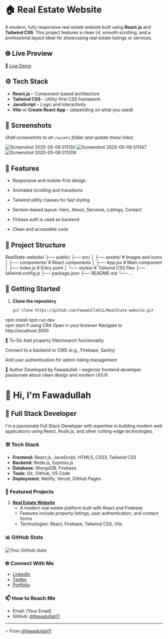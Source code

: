 # 🏠 Real Estate Website

A modern, fully responsive real estate website built using **React.js** and **Tailwind CSS**. This project features a clean UI, smooth scrolling, and a professional layout ideal for showcasing real estate listings or services.

## 🌐 Live Preview

🔗 [Live Demo](https://fawadullah11.github.io/RealState-website/)

## ⚙️ Tech Stack

- **React.js** – Component-based architecture
- **Tailwind CSS** – Utility-first CSS framework
- **JavaScript** – Logic and interactivity
- **Vite** or **Create React App** – (depending on what you used)

## 📸 Screenshots

*(Add screenshots to an `/assets` folder and update these links)*

![Screenshot 2025-05-08 011130](https://github.com/user-attachments/assets/e11d2aeb-a06e-4d34-a7d6-167d35a51e25)
![Screenshot 2025-05-08 011147](https://github.com/user-attachments/assets/c88fb105-7cfb-475e-b53b-0a3604ac5231)
![Screenshot 2025-05-08 011208](https://github.com/user-attachments/assets/4a454590-5c1b-471f-995a-d27cb00ff2ff)

## 🚀 Features

- Responsive and mobile-first design

- Animated scrolling and transitions
- Tailwind utility classes for fast styling
- Section-based layout: Hero, About, Services, Listings, Contact
- Firbase auth is used as backend
- Clean and accessible code

## 📁 Project Structure
RealState-website/
├── public/
├── src/
│ ├── assets/ # Images and icons
│ ├── components/ # React components
│ ├── App.jsx # Main component
│ ├── index.js # Entry point
│ └── styles/ # Tailwind CSS files
├── tailwind.config.js
├── package.json
├── README.md
└── ...


## 🔧 Getting Started

1. **Clone the repository**
   ```bash
   git clone https://github.com/Fawadullah11/RealState-website.git
npm install
npm run dev  
npm start if using CRA
Open in your browser
Navigate to http://localhost:3000

📌 To-Do
Add property filter/search functionality

Connect to a backend or CMS (e.g., Firebase, Sanity)

Add user authentication for admin listing management

🙌 Author
Developed by Fawadullah – beginner frontend developer passionate about clean design and modern UI/UX.

# 👋 Hi, I'm Fawadullah

## 🚀 Full Stack Developer

I'm a passionate Full Stack Developer with expertise in building modern web applications using React, Node.js, and other cutting-edge technologies.

### 🛠️ Tech Stack

- **Frontend:** React.js, JavaScript, HTML5, CSS3, Tailwind CSS
- **Backend:** Node.js, Express.js
- **Database:** MongoDB, Firebase
- **Tools:** Git, GitHub, VS Code
- **Deployment:** Netlify, Vercel, GitHub Pages

### 🌟 Featured Projects

1. **[Real Estate Website](https://fawadullah11.github.io/RealState-website/)**
   - A modern real estate platform built with React and Firebase
   - Features include property listings, user authentication, and contact forms
   - Technologies: React, Firebase, Tailwind CSS, Vite

### 📊 GitHub Stats

![Your GitHub stats](https://github-readme-stats.vercel.app/api?username=fawadullah11&show_icons=true&theme=radical)

### 🌐 Connect With Me

- [LinkedIn](https://linkedin.com/in/fawadullah11)
- [Twitter](https://twitter.com/fawadullah11)
- [Portfolio](https://fawadullah11.github.io)

### 📫 How to Reach Me

- Email: [Your Email]
- GitHub: [@fawadullah11](https://github.com/fawadullah11)

---

⭐️ From [@fawadullah11](https://github.com/fawadullah11)
